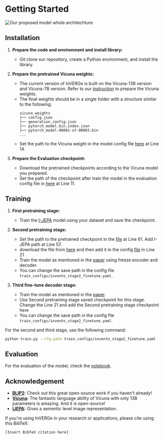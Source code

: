 # Getting Started
![Our proposed model whole architechture](Images/full_image.png) 

## Installation

1. **Prepare the code and environment and install library:**
   - Git clone our repository, create a Python environment, and install the library.

2. **Prepare the pretrained Vicuna weights:**
   - The current version of InVERGe is built on the Vicuna-13B version and Vicuna-7B version. Refer to our [instruction](PrepareVicuna.md) to prepare the Vicuna weights.
   - The final weights should be in a single folder with a structure similar to the following:
     ```plaintext
     vicuna_weights
     ├── config.json
     ├── generation_config.json
     ├── pytorch_model.bin.index.json
     ├── pytorch_model-00001-of-00003.bin
     ...
     ```
   - Set the path to the Vicuna weight in the model config file [here](ad_invento/configs/models/invento.yaml) at Line 14.

3. **Prepare the Evaluation checkpoint:**
   - Download the pretrained checkpoints according to the Vicuna model you prepared.
   - Set the path of the checkpoint after train the model in the evaluation config file in [here](eval_configs/invento_eval.yaml) at Line 11.

## Training

1. **First pretraining stage:**
   - Train the [I-JEPA](https://github.com/facebookresearch/ijepa) model using your dataset and save the checkpoint.
   

2. **Second pretraining stage:**
   - Set the path to the pretrained checkpoint in the [file](ad_invento/models/mymodel.py) at Line 61. Add I-JEPA path at Line 57.
   - download the file from [here](https://drive.google.com/file/d/1StoRiI3S7u3qTbh1GEocCkSGbyDMQY8u/view?usp=drive_link) and then add it in the config [file](train_configs/invento_stage2_finetune.yaml) in Line 21
   - Train the model as mentioned in the [paper](link) using freeze encoder and decoder.
   - You can change the save path in the config file `train_configs/invento_stage2_finetune.yaml`.

4. **Third fine-tune decoder stage:**
   - Train the model as mentioned in the [paper](link).
   - Use Second pretraining stage saved checkpoint for this stage. Change the Line 21 and add the Second pretraining stage checkpoint here 
   - You can change the save path in the config file `train_configs/invento_stage2_finetune.yaml`.

For the second and third stage, use the following command:
   ```bash
   python train.py --cfg-path train_configs/invento_stage2_finetune.yaml --gpu-id 0
   ```

## Evaluation

For the evaluation of the model, check the [notebook](Prediction_Notebook.ipynb).

## Acknowledgement

- **[BLIP2](https://huggingface.co/docs/transformers/main/model_doc/blip-2 ):** Check out this great open-source work if you haven't already!
- **[Vicuna](https://github.com/lm-sys/FastChat):** The fantastic language ability of Vicuna with only 13B parameters is amazing. And it is open-source!
- **[IJEPA](https://github.com/facebookresearch/ijepa):**  Gives a sementic level image representation.

If you're using InVERGe in your research or applications, please cite using this BibTeX:
```plaintext
[Insert BibTeX citation here]
